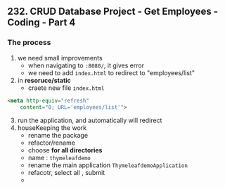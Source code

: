 ## 232. CRUD Database Project - Get Employees - Coding - Part 4

### The process
1. we need small improvements 
   * when navigating to `:8080/`, it gives error 
   * we need to add `index.html` to redirect to "employees/list"
2. in **resoruce/static** 
   * craete new file `index.html`

```html
<meta http-equiv="refresh"
    content="0; URL='employees/list'">
```
3. run the application, and automatically will redirect 
4. houseKeeping the work 
   * rename the package 
   * refactor/rename 
   * choose **for all directories**
   * name : `thymeleafdemo`
   * rename the main application `ThymeleafdemoApplication`
   * refacotr, select all , submit 
   * 